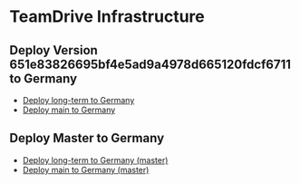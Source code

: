 # TeamDrive Infrastructure

## Deploy Version 651e83826695bf4e5ad9a4978d665120fdcf6711 to Germany

- <a href="https://portal.microsoftazure.de/#create/Microsoft.Template/uri/https%3A%2F%2Fraw.githubusercontent.com%2Fchgeuer%2Ftd%2F651e83826695bf4e5ad9a4978d665120fdcf6711%2FARM%2Flongterm.json" target="_blank">Deploy long-term to Germany</a>
- <a href="https://portal.microsoftazure.de/#create/Microsoft.Template/uri/https%3A%2F%2Fraw.githubusercontent.com%2Fchgeuer%2Ftd%2F651e83826695bf4e5ad9a4978d665120fdcf6711%2FARM%2Fazuredeploy.json" target="_blank">Deploy main to Germany</a>

## Deploy Master to Germany

- <a href="https://portal.microsoftazure.de/#create/Microsoft.Template/uri/https%3A%2F%2Fraw.githubusercontent.com%2Fchgeuer%2Ftd%2Fmaster%2FARM%2Flongterm.json" target="_blank">Deploy long-term to Germany (master)</a>
- <a href="https://portal.microsoftazure.de/#create/Microsoft.Template/uri/https%3A%2F%2Fraw.githubusercontent.com%2Fchgeuer%2Ftd%2Fmaster%2FARM%2Fazuredeploy.json" target="_blank">Deploy main to Germany (master)</a>

